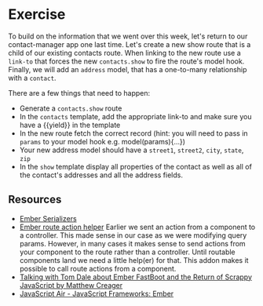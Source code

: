 # Exercise

To build on the information that we went over this week, let's return to our contact-manager app one last time. Let's create a new show route that is a child of our existing contacts route. When linking to the new route use a `link-to` that forces the new `contacts.show` to fire the route's model hook. Finally, we will add an `address` model, that has a one-to-many relationship with a `contact`.

There are a few things that need to happen:

* Generate a `contacts.show` route
* In the `contacts` template, add the appropriate link-to and make sure you have a {{yield}} in the template
* In the new route fetch the correct record (hint: you will need to pass in `params` to your model hook e.g. model(params){...})
* Your new address model should have a `street1`, `street2`, `city`, `state`, `zip`
* In the `show` template display all properties of the contact as well as all of the contact's addresses and all the address fields.

## Resources
* [Ember Serializers](https://guides.emberjs.com/v2.6.0/models/customizing-serializers/)
* [Ember route action helper](https://github.com/dockyard/ember-route-action-helper)
  Earlier we sent an action from a component to a controller. This made sense in our case as we were modifying query params. However, in many cases it makes sense to send actions from your component to the route rather than a controller. Until routable components land we need a little help(er) for that. This addon makes it possible to call route actions from a component.
* [Talking with Tom Dale about Ember FastBoot and the Return of Scrappy JavaScript by Matthew Creager](https://blog.heroku.com/archives/2016/4/5/live_at_emberconf_tom_dale_talks_about_ember_fastboot)
* [JavaScript Air - JavaScript Frameworks: Ember](https://javascriptair.com/episodes/2016-04-27/)
